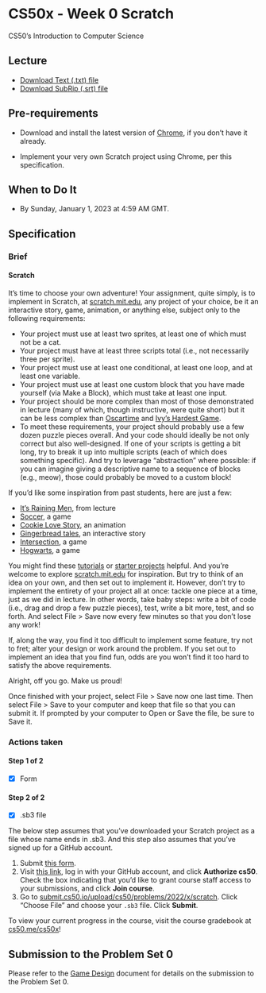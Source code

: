 # CS50x - Week 0 Scratch

CS50’s Introduction to Computer Science

## Lecture

- [Download Text (.txt) file](assets/transcript/lecture0-en.txt)
- [Download SubRip (.srt) file](assets/subtitle/lecture0-en.srt)

## Pre-requirements

- Download and install the latest version of [Chrome][12], if you don’t have it
  already.

- Implement your very own Scratch project using Chrome, per this specification.

## When to Do It

- By Sunday, January 1, 2023 at 4:59 AM GMT.

## Specification

### Brief

#### Scratch

It’s time to choose your own adventure! Your assignment, quite simply, is to
implement in Scratch, at [scratch.mit.edu][1], any project of your choice, be it
an interactive story, game, animation, or anything else, subject only to the
following requirements:

- Your project must use at least two sprites, at least one of which must not
  be a cat.
- Your project must have at least three scripts total (i.e., not necessarily
  three per sprite).
- Your project must use at least one conditional, at least one loop, and at
  least one variable.
- Your project must use at least one custom block that you have made yourself
  (via Make a Block), which must take at least one input.
- Your project should be more complex than most of those demonstrated in
  lecture (many of which, though instructive, were quite short) but it can be
  less complex than [Oscartime][2] and [Ivy’s Hardest Game][3].
- To meet these requirements, your project should probably use a few dozen
  puzzle pieces overall. And your code should ideally be not only correct but
  also well-designed. If one of your scripts is getting a bit long, try to break
  it up into multiple scripts (each of which does something specific). And try
  to leverage “abstraction” where possible: if you can imagine giving a
  descriptive name to a sequence of blocks (e.g., meow), those could probably
  be moved to a custom block!

If you’d like some inspiration from past students, here are just a few:

- [It’s Raining Men][4], from lecture
- [Soccer][5], a game
- [Cookie Love Story][6], an animation
- [Gingerbread tales][7], an interactive story
- [Intersection][8], a game
- [Hogwarts][9], a game

You might find these [tutorials][10] or [starter projects][11] helpful. And
you’re welcome to explore [scratch.mit.edu][1] for inspiration. But try to
think of an idea on your own, and then set out to implement it. However, don’t
try to implement the entirety of your project all at once: tackle one piece at
a time, just as we did in lecture. In other words, take baby steps: write a
bit of code (i.e., drag and drop a few puzzle pieces), test, write a bit more,
test, and so forth. And select File > Save now every few minutes so that you
don’t lose any work!

If, along the way, you find it too difficult to implement some feature, try not
to fret; alter your design or work around the problem. If you set out to
implement an idea that you find fun, odds are you won’t find it too hard to
satisfy the above requirements.

Alright, off you go. Make us proud!

Once finished with your project, select File > Save now one last time. Then
select File > Save to your computer and keep that file so that you can submit
it. If prompted by your computer to Open or Save the file, be sure to Save it.

### Actions taken

#### Step 1 of 2

- [x] Form

#### Step 2 of 2

- [x] .sb3 file

The below step assumes that you’ve downloaded your Scratch project as a file
whose name ends in .sb3. And this step also assumes that you’ve signed up for a
GitHub account.

1. Submit
   [this form](https://forms.cs50.io/755f67a3-052d-44af-8d16-b0209fa4dafb).
2. Visit
   [this link](https://submit.cs50.io/invites/9770b67479384c4d8c37790779e466d9),
   log in with your GitHub account, and click **Authorize cs50**. Check the box
   indicating that you’d like to grant course staff access to your submissions,
   and click **Join course**.
3. Go to
   [submit.cs50.io/upload/cs50/problems/2022/x/scratch](https://submit.cs50.io/upload/cs50/problems/2022/x/scratch). Click “Choose File” and choose your `.sb3` file. Click **Submit**.

To view your current progress in the course, visit the course gradebook at
[cs50.me/cs50x](https://cs50.me/cs50x)!

## Submission to the Problem Set 0

Please refer to the [Game Design][13] document for details on the submission to
the Problem Set 0.

[1]: https://scratch.mit.edu/
[2]: https://scratch.mit.edu/projects/277537196
[3]: https://scratch.mit.edu/projects/326129433
[4]: https://scratch.mit.edu/projects/37412/
[5]: https://scratch.mit.edu/projects/37413/
[6]: https://scratch.mit.edu/projects/26329196/
[7]: https://scratch.mit.edu/projects/277536784/
[8]: https://scratch.mit.edu/projects/75390754/
[9]: https://scratch.mit.edu/projects/422258685
[10]: https://scratch.mit.edu/projects/editor/?tutorial=all
[11]: https://scratch.mit.edu/starter-projects
[12]: https://www.google.com/chrome/
[13]: https://github.com/sebastienrousseau/CS50x/blob/main/Week%200/GameDesign.md
